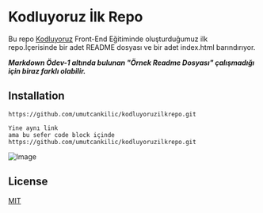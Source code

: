 # Kodluyoruz İlk Repo
 Bu repo [Kodluyoruz](https://www.kodluyoruz.org/) Front-End Eğitiminde oluşturduğumuz ilk repo.İçerisinde bir adet
 README dosyası ve bir adet index.html barındırıyor.

 ***Markdown Ödev-1 altında bulunan "Örnek Readme Dosyası" çalışmadığı için biraz farklı olabilir.***


 ## Installation

 `https://github.com/umutcankilic/kodluyoruzilkrepo.git`

 
 ```
 Yine aynı link
 ama bu sefer code block içinde
 https://github.com/umutcankilic/kodluyoruzilkrepo.git
 ```

 ![Image](https://picsum.photos/200/300)

 ## License

 [MIT](https://www.patika.dev/)





